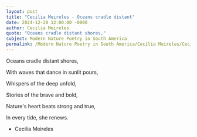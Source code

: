 ```yaml
---
layout: post
title: "Cecilia Meireles - Oceans cradle distant"
date: 2024-12-28 12:00:00 -0000
author: Cecilia Meireles
quote: "Oceans cradle distant shores,"
subject: Modern Nature Poetry in South America
permalink: /Modern Nature Poetry in South America/Cecilia Meireles/Cecilia Meireles - Oceans cradle distant
---
```


Oceans cradle distant shores,

With waves that dance in sunlit pours,

Whispers of the deep unfold,

Stories of the brave and bold,

Nature's heart beats strong and true,

In every tide, she renews.

- Cecilia Meireles
